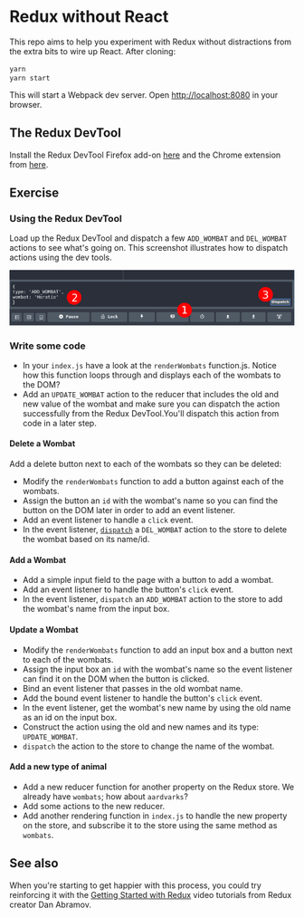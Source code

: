 # Redux without React

This repo aims to help you experiment with Redux without distractions from the extra bits to wire up React. After cloning:

```shell
yarn
yarn start
```

This will start a Webpack dev server. Open [http://localhost:8080](http://localhost:8080) in your browser.


## The Redux DevTool

Install the Redux DevTool Firefox add-on [here](https://addons.mozilla.org/en-US/firefox/addon/remotedev/) and the Chrome extension from [here](https://chrome.google.com/webstore/detail/redux-devtools/lmhkpmbekcpmknklioeibfkpmmfibljd).


## Exercise

### Using the Redux DevTool

Load up the Redux DevTool and dispatch a few `ADD_WOMBAT` and `DEL_WOMBAT` actions to see what's going on. This screenshot illustrates how to dispatch actions using the dev tools.

![Dispatching actions using Redux dev tools](./screenshot1.png)


### Write some code

- In your `index.js` have a look at the `renderWombats` function.js. Notice how this function loops through and displays each of the wombats to the DOM?
- Add an `UPDATE_WOMBAT` action to the reducer that includes the old and new value of the wombat and make sure you can dispatch the action successfully from the Redux DevTool.You'll dispatch this action from code in a later step.


#### Delete a Wombat

Add a delete button next to each of the wombats so they can be deleted:

- Modify the `renderWombats` function to add a button against each of the wombats.
- Assign the button an `id` with the wombat's name so you can find the button on the DOM later in order to add an event listener.
- Add an event listener to handle a `click` event.
- In the event listener, [`dispatch`](http://redux.js.org/docs/api/Store.html#dispatch) a `DEL_WOMBAT` action to the store to delete the wombat based on its name/id.


#### Add a Wombat

- Add a simple input field to the page with a button to add a wombat.
- Add an event listener to handle the button's `click` event.
- In the event listener, `dispatch` an `ADD_WOMBAT` action to the store to add the wombat's name from the input box.


#### Update a Wombat

- Modify the `renderWombats` function to add an input box and a button next to each of the wombats.
- Assign the input box an `id` with the wombat's name so the event listener can find it on the DOM when the button is clicked.
- Bind an event listener that passes in the old wombat name.
- Add the bound event listener to handle the button's `click` event.
- In the event listener, get the wombat's new name by using the old name as an id on the input box.
- Construct the action using the old and new names and its type: `UPDATE_WOMBAT`.
- `dispatch` the action to the store to change the name of the wombat.


#### Add a new type of animal

- Add a new reducer function for another property on the Redux store. We already have `wombats`; how about `aardvarks`?
- Add some actions to the new reducer.
- Add another rendering function in `index.js` to handle the new property on the store, and subscribe it to the store using the same method as `wombats`.


## See also

When you're starting to get happier with this process, you could try reinforcing it with the [Getting Started with Redux](https://egghead.io/courses/getting-started-with-redux) video tutorials from Redux creator Dan Abramov.
